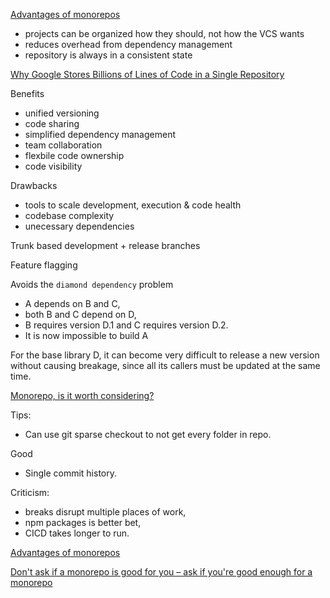[Advantages of monorepos](https://danluu.com/monorepo/)

- projects can be organized how they should, not how the VCS wants
- reduces overhead from dependency management
- repository is always in a consistent state

[Why Google Stores Billions of Lines of Code in a Single Repository](https://cacm.acm.org/magazines/2016/7/204032-why-google-stores-billions-of-lines-of-code-in-a-single-repository/fulltext)

Benefits

- unified versioning
- code sharing
- simplified dependency management
- team collaboration
- flexbile code ownership
- code visibility

Drawbacks

- tools to scale development, execution & code health
- codebase complexity
- unecessary dependencies

Trunk based development + release branches

Feature flagging

Avoids the `diamond dependency` problem

- A depends on B and C, 
- both B and C depend on D, 
- B requires version D.1 and C requires version D.2. 
- It is now impossible to build A

For the base library D, it can become very difficult to release a new version without causing breakage, since all its callers must be updated at the same time. 

[Monorepo, is it worth considering?](https://www.reddit.com/r/ExperiencedDevs/comments/tmca5u/monorepo_is_it_worth_considering/)

Tips:
- Can use git sparse checkout to not get every folder in repo.

Good
- Single commit history.

Criticism:
- breaks disrupt multiple places of work,
- npm packages is better bet,
- CICD takes longer to run.

[Advantages of monorepos](https://danluu.com/monorepo/)

[Don't ask if a monorepo is good for you – ask if you're good enough for a monorepo](http://yosefk.com/blog/dont-ask-if-a-monorepo-is-good-for-you-ask-if-youre-good-enough-for-a-monorepo.html)

